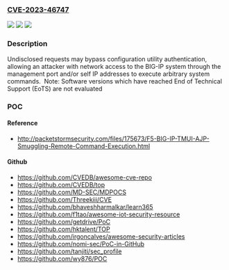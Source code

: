 ### [CVE-2023-46747](https://cve.mitre.org/cgi-bin/cvename.cgi?name=CVE-2023-46747)
![](https://img.shields.io/static/v1?label=Product&message=BIG-IP&color=blue)
![](https://img.shields.io/static/v1?label=Version&message=n%2Fa&color=blue)
![](https://img.shields.io/static/v1?label=Vulnerability&message=CWE-288%20Authentication%20Bypass%20Using%20an%20Alternate%20Path%20or%20Channel&color=brighgreen)

### Description

Undisclosed requests may bypass configuration utility authentication, allowing an attacker with network access to the BIG-IP system through the management port and/or self IP addresses to execute arbitrary system commands.  Note: Software versions which have reached End of Technical Support (EoTS) are not evaluated

### POC

#### Reference
- http://packetstormsecurity.com/files/175673/F5-BIG-IP-TMUI-AJP-Smuggling-Remote-Command-Execution.html

#### Github
- https://github.com/CVEDB/awesome-cve-repo
- https://github.com/CVEDB/top
- https://github.com/MD-SEC/MDPOCS
- https://github.com/Threekiii/CVE
- https://github.com/bhaveshharmalkar/learn365
- https://github.com/f1tao/awesome-iot-security-resource
- https://github.com/getdrive/PoC
- https://github.com/hktalent/TOP
- https://github.com/irgoncalves/awesome-security-articles
- https://github.com/nomi-sec/PoC-in-GitHub
- https://github.com/tanjiti/sec_profile
- https://github.com/wy876/POC

